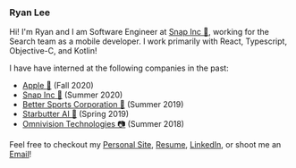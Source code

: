 ### Ryan Lee

Hi!  I'm Ryan and I am Software Engineer at [Snap Inc 👻](https://www.snap.com/en-US/), working for the Search team as a mobile developer.  I work primarily with React, Typescript, Objective-C, and Kotlin!

I have have interned at the following companies in the past:
- [Apple 🍎](https://apple.com/) (Fall 2020)
- [Snap Inc 👻](https://www.snap.com/en-US/) (Summer 2020)
- [Better Sports Corporation 🍒](https://better.gg/) (Summer 2019)
- [Starbutter AI 💬](https://www.starbutter.com/) (Spring 2019)
- [Omnivision Technologies 📷](https://www.ovt.com/) (Summer 2018)

Feel free to checkout my [Personal Site](https://ryazlee.github.io/), [Resume](https://ryazlee.github.io/files/ryan_lee_resume.pdf), [LinkedIn](https://www.linkedin.com/in/ryazlee/), or shoot me an [Email](mailto:ryanjlee@berkeley.edu)!
